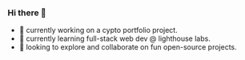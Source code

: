 ### Hi there 👋

- 🔭  currently working on a cypto portfolio project.
- 🌱  currently learning full-stack web dev @ lighthouse labs.
- 👯  looking to explore and collaborate on fun open-source projects.

<!--
**dantan123/dantan123** is a ✨ _special_ ✨ repository because its `README.md` (this file) appears on your GitHub profile.

Here are some ideas to get you started:
- 🤔 I’m looking for help with ...
- 💬 Ask me about ...
- 📫 How to reach me: ...
- 😄 Pronouns: ...
- ⚡ Fun fact: hitchhiked in the uk!
-->
